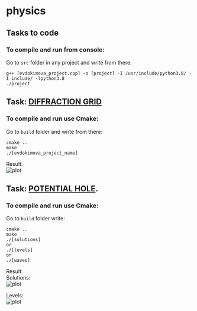 # physics

## Tasks to code 

### To compile and run from console:  
Go to `src` folder in any project and write from there:  
```
g++ [evdokimova_project.cpp] -o [project] -I /usr/include/python3.8/ -I include/ -lpython3.8  
./project  
```

## Task: [DIFFRACTION GRID](https://github.com/DaryaEvd/physics/tree/main/difraction_grid)  
### To compile and run use Cmake:  
Go to `build` folder and write from there: 
``` 
cmake ..  
make  
./[evdokimova_project_name]  
```  

Result:  
![plot](https://github.com/DaryaEvd/physics/blob/main/difraction_grid/Figure_1_diff_grid.png)  
  
## Task: [POTENTIAL HOLE](https://github.com/DaryaEvd/physics/tree/main/potential_hole).  

### To compile and run use Cmake:  
Go to `build` folder write: 
``` 
cmake ..  
make
./[solutions]  
or
./[levels]  
or  
./[waves]  
```  

Result:  
Solutions:  
![plot](https://github.com/DaryaEvd/physics/blob/main/potential_hole/Figure_4.png)  
  
Levels:  
![plot](https://github.com/DaryaEvd/physics/blob/main/potential_hole/Figure_5_levels.png)    



